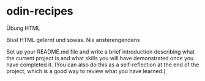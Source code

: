 # odin-recipes
Übung HTML


Bissl HTML gelernt und sowas. Nix ansterengendens


Set up your README.md file and write a brief introduction describing what the current project is and what skills you will have demonstrated once you have completed it. (You can also do this as a self-reflection at the end of the project, which is a good way to review what you have learned.)

